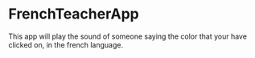 # FrenchTeacherApp
This app will play the sound of someone saying the color that your have clicked on, in the french language.

